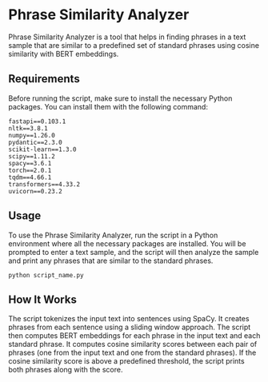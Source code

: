 # Phrase Similarity Analyzer

Phrase Similarity Analyzer is a tool that helps in finding phrases in a text sample that are similar to a predefined set of standard phrases using cosine similarity with BERT embeddings.

## Requirements

Before running the script, make sure to install the necessary Python packages. You can install them with the following command:

```
fastapi==0.103.1
nltk==3.8.1
numpy==1.26.0
pydantic==2.3.0
scikit-learn==1.3.0
scipy==1.11.2
spacy==3.6.1
torch==2.0.1
tqdm==4.66.1
transformers==4.33.2
uvicorn==0.23.2

```

## Usage

To use the Phrase Similarity Analyzer, run the script in a Python environment 
where all the necessary packages are installed. 
You will be prompted to enter a text sample, 
and the script will then analyze the sample 
and print any phrases that are similar to the standard phrases.

```
python script_name.py
```

## How It Works

The script tokenizes the input text into sentences using SpaCy.
It creates phrases from each sentence using a sliding window approach.
The script then computes BERT embeddings for each phrase in the input text and each standard phrase.
It computes cosine similarity scores between each pair of phrases (one from the input text and one from the standard phrases).
If the cosine similarity score is above a predefined threshold, the script prints both phrases along with the score.
